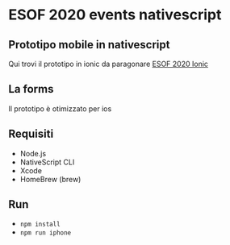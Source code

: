 # ESOF 2020 events nativescript

## Prototipo mobile in nativescript 

Qui trovi il prototipo in ionic da paragonare [ESOF 2020 Ionic](https://github.com/GianMor/esof-events-ionic)


## La forms 
Il prototipo è  otimizzato per ios

## Requisiti

* Node.js
* NativeScript CLI
* Xcode
* HomeBrew (brew)


## Run 
* `npm install`
* `npm run iphone`
